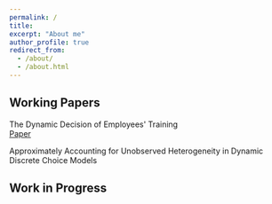 ```yaml
---
permalink: /
title: 
excerpt: "About me"
author_profile: true
redirect_from: 
  - /about/
  - /about.html
---
```

## Working Papers
  The Dynamic Decision of Employees' Training <br>
  [Paper](http://elizasg.github.io/files/training.pdf)
  
  Approximately Accounting for Unobserved Heterogeneity in Dynamic Discrete Choice Models

## Work in Progress

  


